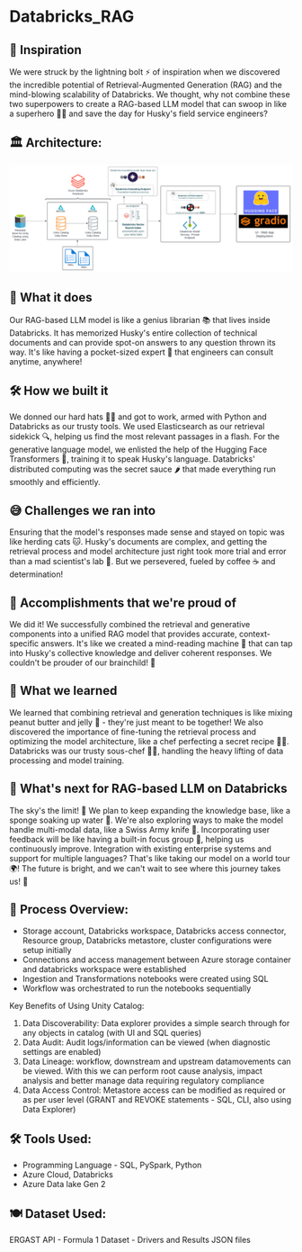 # Databricks_RAG

## 🎉 Inspiration
We were struck by the lightning bolt ⚡ of inspiration when we discovered the incredible potential of Retrieval-Augmented Generation (RAG) and the mind-blowing scalability of Databricks. We thought, why not combine these two superpowers to create a RAG-based LLM model that can swoop in like a superhero 🦸‍♂️ and save the day for Husky's field service engineers? 

## 🏛️ Architecture:

![alt text](https://github.com/ashwin975/Databricks_RAG/blob/main/Databricks_RAG.svg)

## 🤖 What it does
Our RAG-based LLM model is like a genius librarian 📚 that lives inside Databricks. It has memorized Husky's entire collection of technical documents and can provide spot-on answers to any question thrown its way. It's like having a pocket-sized expert 🧠 that engineers can consult anytime, anywhere!

## 🛠️ How we built it
We donned our hard hats 👷‍♂️ and got to work, armed with Python and Databricks as our trusty tools. We used Elasticsearch as our retrieval sidekick 🔍, helping us find the most relevant passages in a flash. For the generative language model, we enlisted the help of the Hugging Face Transformers 🤗, training it to speak Husky's language. Databricks' distributed computing was the secret sauce 🌶️ that made everything run smoothly and efficiently.

## 😅 Challenges we ran into
Ensuring that the model's responses made sense and stayed on topic was like herding cats 🐱. Husky's documents are complex, and getting the retrieval process and model architecture just right took more trial and error than a mad scientist's lab 🧪. But we persevered, fueled by coffee ☕ and determination!

## 🎉 Accomplishments that we're proud of
We did it! We successfully combined the retrieval and generative components into a unified RAG model that provides accurate, context-specific answers. It's like we created a mind-reading machine 🔮 that can tap into Husky's collective knowledge and deliver coherent responses. We couldn't be prouder of our brainchild! 👶

## 🧠 What we learned
We learned that combining retrieval and generation techniques is like mixing peanut butter and jelly 🥪 - they're just meant to be together! We also discovered the importance of fine-tuning the retrieval process and optimizing the model architecture, like a chef perfecting a secret recipe 👨‍🍳. Databricks was our trusty sous-chef 👨‍🍳, handling the heavy lifting of data processing and model training.

## 🚀 What's next for RAG-based LLM on Databricks
The sky's the limit! 🌟 We plan to keep expanding the knowledge base, like a sponge soaking up water 🧽. We're also exploring ways to make the model handle multi-modal data, like a Swiss Army knife 🔧. Incorporating user feedback will be like having a built-in focus group 👥, helping us continuously improve. Integration with existing enterprise systems and support for multiple languages? That's like taking our model on a world tour 🌍! The future is bright, and we can't wait to see where this journey takes us! 🎈

## 🧅 Process Overview:
- Storage account, Databricks workspace, Databricks access connector, Resource group, Databricks metastore, cluster configurations were setup initially
- Connections and access management between Azure storage container and databricks workspace were established
- Ingestion and Transformations notebooks were created using SQL
- Workflow was orchestrated to run the notebooks sequentially

Key Benefits of Using Unity Catalog: 
1. Data Discoverability: Data explorer provides a simple search through for any objects in catalog (with UI and SQL queries)
2. Data Audit: Audit logs/information can be viewed (when diagnostic settings are enabled)
3. Data Lineage: workflow, downstream and upstream datamovements can be viewed. With this we can perform root cause analysis, impact analysis and better manage data requiring regulatory compliance  
4. Data Access Control: Metastore access can be modified as required or as per user level (GRANT and REVOKE statements - SQL, CLI, also using Data Explorer)

## 🛠️ Tools Used:
 - Programming Language - SQL, PySpark, Python
 - Azure Cloud, Databricks
 - Azure Data lake Gen 2

## 🍽️ Dataset Used:
ERGAST API - Formula 1 Dataset - Drivers and Results JSON files
